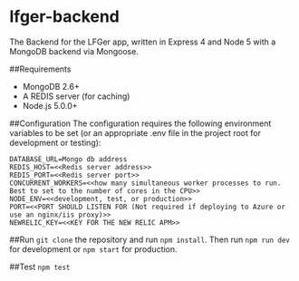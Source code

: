 # lfger-backend
The Backend for the LFGer app, written in Express 4 and Node 5 with a MongoDB backend via Mongoose.

##Requirements
* MongoDB 2.6+
* A REDIS server (for caching)
* Node.js 5.0.0+

##Configuration
The configuration requires the following environment variables to be set (or an appropriate .env file in the project root for development or testing):

```
DATABASE_URL=Mongo db address
REDIS_HOST=<<Redis server address>>
REDIS_PORT=<<Redis server port>>
CONCURRENT_WORKERS=<<how many simultaneous worker processes to run. Best to set to the number of cores in the CPU>>
NODE_ENV=<<development, test, or production>>
PORT=<<PORT SHOULD LISTEN FOR (Not required if deploying to Azure or use an nginx/iis proxy)>>
NEWRELIC_KEY=<<KEY FOR THE NEW RELIC APM>>
```

##Run
`git clone` the repository and run `npm install`. Then run `npm run dev` for development or `npm start` for production.

##Test
`npm test`
